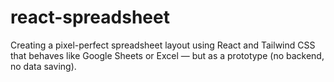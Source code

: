 # react-spreadsheet
Creating a pixel-perfect spreadsheet layout using React and Tailwind CSS that behaves like Google Sheets or Excel — but as a prototype (no backend, no data saving).
